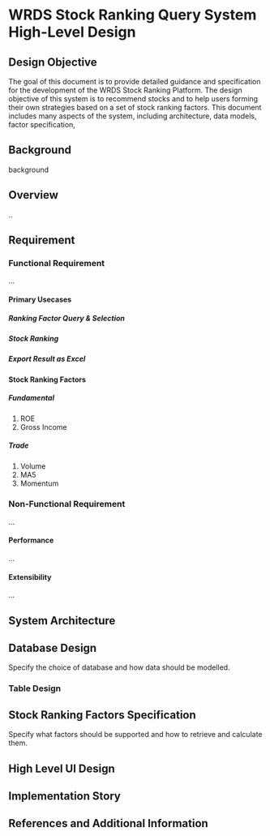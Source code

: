# WRDS Stock Ranking Query System High-Level Design

## Design Objective

The goal of this document is to provide detailed guidance and  specification for the development of the WRDS Stock Ranking Platform. The design objective of this system is to recommend stocks and to help users forming their own strategies based on a set of stock ranking factors. This document includes many aspects of the system, including architecture, data models, factor specification,

## Background

background

## Overview

..

## Requirement

### Functional Requirement

...

#### Primary Usecases

##### Ranking Factor Query & Selection

##### Stock Ranking

##### Export Result as Excel

#### Stock Ranking Factors

##### Fundamental

1. ROE
2. Gross Income

##### Trade

1. Volume
2. MA5
3. Momentum

### Non-Functional Requirement

...

#### Performance

...

#### Extensibility

...

## System Architecture

## Database Design

Specify the choice of database and how data should be modelled.

### Table Design

## Stock Ranking Factors Specification

Specify what factors should be supported and how to retrieve and calculate them.

## High Level UI Design

## Implementation Story

## References and Additional Information
